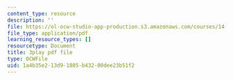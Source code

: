 ```yaml
---
content_type: resource
description: ''
file: https://ol-ocw-studio-app-production.s3.amazonaws.com/courses/14-01sc-principles-of-microeconomics-fall-2011/1a4b35e213d91805b43200dee23b51f2_O7IwAlval_0.pdf
file_type: application/pdf
learning_resource_types: []
resourcetype: Document
title: 3play pdf file
type: OCWFile
uid: 1a4b35e2-13d9-1805-b432-00dee23b51f2
---
```

